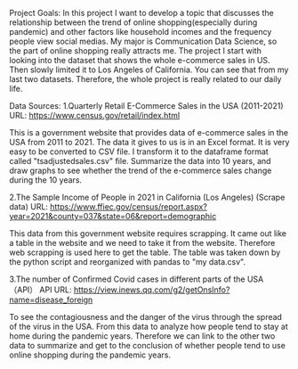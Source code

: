 Project Goals:
In this project I want to develop a topic that discusses the relationship between the trend of online shopping(especially during pandemic) and other factors like household incomes and the frequency people view social medias. My major is Communication Data Science, so the part of online shopping really attracts me. The project I start with looking into the dataset that shows the whole e-commerce sales in US. Then slowly limited it to Los Angeles of California. You can see that from my last two datasets. Therefore, the whole project is really related to our daily life.  

Data Sources:
1.Quarterly Retail E-Commerce Sales in the USA (2011-2021)
URL: https://www.census.gov/retail/index.html

This is a government website that provides data of e-commerce sales in the USA from 2011 to 2021. The data it gives to us is in an Excel format. It is very easy to be converted to CSV file. I transform it to the dataframe format called "tsadjustedsales.csv" file. Summarize the data into 10 years, and draw graphs to see whether the trend of the e-commerce sales change during the 10 years. 

2.The Sample Income of People in 2021 in California (Los Angeles) (Scrape data)
URL: https://www.ffiec.gov/census/report.aspx?year=2021&county=037&state=06&report=demographic

This data from this government website requires scrapping. It came out like a table in the website and we need to take it from the website. Therefore web scrapping is used here to get the table. The table was taken down by the python script and reorganized with pandas to "my data.csv".

3.The number of Confirmed Covid cases in different parts of the USA（API）
API URL: https://view.inews.qq.com/g2/getOnsInfo?name=disease_foreign

To see the contagiousness and the danger of the virus through the spread of the virus in the USA. From this data to analyze how people tend to stay at home during the pandemic years. Therefore we can link to the other two data to summarize and get to the conclusion of whether people tend to use online shopping during the pandemic years.
